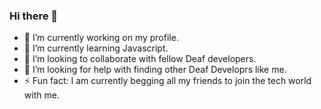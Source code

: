 ### Hi there 👋

- 🔭 I’m currently working on my profile.
- 🌱 I’m currently learning Javascript.
- 👯 I’m looking to collaborate with fellow Deaf developers.
- 🤔 I’m looking for help with finding other Deaf Developrs like me.
- ⚡ Fun fact: I am currently begging all my friends to join the tech world with me.
